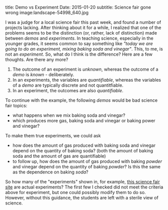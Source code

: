 title: Demo vs Experiment
Date: 2015-01-20
subtitle: Science fair gone wrong
image:landscape-54998_640.jpg

I was a judge for a local science fair this past week, and found a number of projects lacking.  After thinking about it for a while, I realized that one of the problems seems to be the distinction (or, rather, lack of distinction) made between *demos* and *experiments*.  In teaching science, especially in the younger grades, it seems common to say something like *"today we are going to do an experiment, mixing baking soda and vinegar"*.  This, to me, is not an *experiment*.  So, what do I think is the difference?  Here are a few thoughts.  Are there any more?

1. The outcome of an experiment is *unknown*, whereas the outcome of a *demo* is *known* - deliberately.
2. In an experiments, the variables are *quantifiable*, whereas the variables of a *demo* are typically discrete and not quantitfiable.  
3. In an experiment, the outcomes are also *quantifiable*. 

To continue with the example, the following *demos* would be bad science fair topics:

* what happens when we mix baking soda and vinegar?
* which produces more gas, baking soda and vinegar or baking power and vinegar?

To make them true experiments, we could ask

* how does the amount of gas produced with baking soda and vinegar depend on the quantity of baking soda?  (both the amount of baking soda and the amount of gas are quantifiable)
* to follow up, how does the amount of gas produced with baking *powder* and vinegar depend on the quantity of baking *powder*?  Is this the same as the dependence on baking *soda*?

So how many of the "experiments" shown in, for example, [this science fair site] are actual experiments?  The first few I checked did not meet the criteria above for experiment, but one could possibly modify them to do so.  However, without this guidance, the students are left with a sterile view of science.


[this science fair site]: http://www.education.com/science-fair/fifth-grade/